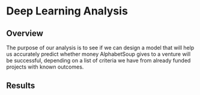 # Deep Learning Analysis

## Overview 
The purpose of our analysis is to see if we can design a model that will help us accurately predict whether money AlphabetSoup gives to a venture will be successful, depending on a list of criteria we have from already funded projects with known outcomes.

## Results